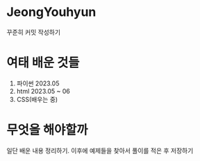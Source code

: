 # JeongYouhyun
꾸준히 커밋 작성하기

# 여태 배운 것들
1. 파이썬 2023.05
2. html 2023.05 ~ 06
3. CSS(배우는 중)

# 무엇을 해야할까
일단 배운 내용 정리하기.
이후에 예제들을 찾아서 풀이를 적은 후 저장하기
